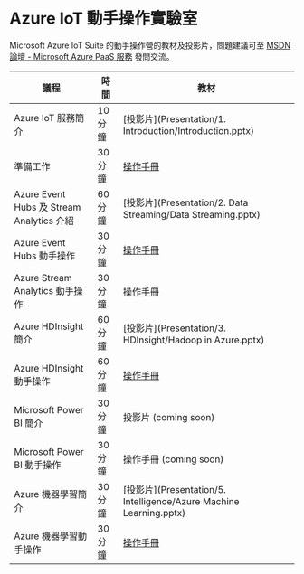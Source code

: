 # Azure IoT 動手操作實驗室

Microsoft Azure IoT Suite 的動手操作營的教材及投影片，問題建議可至 [MSDN 論壇 - Microsoft Azure PaaS 服務](https://social.msdn.microsoft.com/Forums/zh-TW/home?forum=2199) 發問交流。

議程 | 時間 | 教材
---- | ---- | ---- 
Azure IoT 服務簡介 | 10 分鐘 | [投影片](Presentation/1. Introduction/Introduction.pptx)
準備工作 | 30 分鐘 | [操作手冊](HOL/HOL0-Prepare.md)
Azure Event Hubs 及 Stream Analytics 介紹 | 60 分鐘 | [投影片](Presentation/2. Data Streaming/Data Streaming.pptx) | [操作手冊](HOL/HOL1-EventHubs.md)
Azure Event Hubs 動手操作 | 30 分鐘 | [操作手冊](HOL/HOL1-EventHubs.md)
Azure Stream Analytics 動手操作 | 30 分鐘 | [操作手冊](HOL/HOL2-StreamAnalytics.md)
Azure HDInsight 簡介 | 60 分鐘 | [投影片](Presentation/3. HDInsight/Hadoop in Azure.pptx)
Azure HDInsight 動手操作 | 60 分鐘 | [操作手冊](HOL/HOL3-HDInsight.md)
Microsoft Power BI 簡介 | 30 分鐘 | 投影片 (coming soon)
Microsoft Power BI 動手操作 | 30 分鐘 | 操作手冊 (coming soon)
Azure 機器學習簡介 | 30 分鐘 | [投影片](Presentation/5. Intelligence/Azure Machine Learning.pptx)
Azure 機器學習動手操作 | 30 分鐘 | [操作手冊](HOL/HOL5-MachineLearning.md)